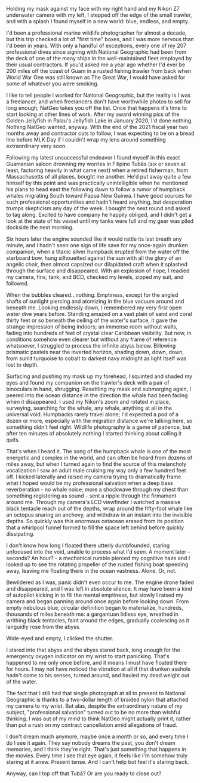 Holding my mask against my face with my right hand and my Nikon Z7 underwater camera with my left, I stepped off the edge of the small trawler, and with a splash I found myself in a new world: blue, endless, and empty.

I'd been a professional marine wildlife photographer for almost a decade, but this trip checked a lot of "first time" boxes, and I was more nervous than I'd been in years. With only a handful of exceptions, every one of my 207 professional dives since signing with National Geographic had been from the deck of one of the many ships in the well-maintained fleet employed by their usual contractors. If you'd asked me a year ago whether I'd ever be 200 miles off the coast of Guam in a rusted fishing trawler from back when World War One was still known as The Great War, I would have asked for some of whatever you were smoking.

I like to tell people I worked for National Geographic, but the reality is I was a freelancer, and when freelancers don't have worthwhile photos to sell for long enough, NatGeo takes you off the list. Once that happens it's time to start looking at other lines of work. After my award winning pics of the Golden Jellyfish in Palau's Jellyfish Lake in January 2020, I'd done nothing. Nothing NatGeo wanted, anyway. With the end of the 2021 fiscal year two months away and contractor cuts to follow, I was expecting to be on a bread line before MLK Day if I couldn't wrap my lens around something extraordinary very soon.

Following my latest unsuccessful endeavor I found myself in this exact Guamanian saloon drowning my worries in Filipino Tubâs (six or seven at least, factoring heavily in what came next) when a retired fisherman, from Massachusetts of all places, bought me another. He'd put away quite a few himself by this point and was practically unintelligible when he mentioned his plans to head east the following dawn to follow a rumor of humpback whales migrating South toward Papua New Guinea. I have good sources for such professional opportunities and hadn't heard anything, but desperation trumps skepticism any day of the week. I bought the next round and asked to tag along. Excited to have company he happily obliged, and I didn't get a look at the state of his vessel until my tanks were full and my gear was piled dockside the next morning.

Six hours later the engine sounded like it would rattle its last breath any minute, and I hadn't seen one sign of life save for my once-again drunken companion, when a titanic silver humpback erupted from the water off the starboard bow, hung silhouetted against the sun with all the glory of an angelic choir, then almost capsized our dilapidated craft when it splashed through the surface and disappeared. With an explosion of hope, I readied my camera, fins, tank, and BCD, checked my levels, zipped my suit, and followed.

When the bubbles cleared...nothing. Emptiness, except for the angled shafts of sunlight piercing and atomizing in the blue vacuum around and beneath me. Looking endlessly down, I remembered my very first open water dive years before. Standing amazed on a vast plain of sand and coral thirty feet or so beneath the ceiling of the water's surface, it gave the strange impression of being indoors; an immense room without walls, fading into hundreds of feet of crystal clear Caribbean visibility. But now, in conditions somehow even clearer but without any frame of reference whatsoever, I struggled to process the infinite abyss below. Billowing prismatic pastels near the inverted horizon, shading down, down, down, from sunlit turquoise to cobalt to darkest navy midnight as light itself was lost to depth.

Surfacing and pushing my mask up my forehead, I squinted and shaded my eyes and found my companion on the trawler's deck with a pair of binoculars in hand, shrugging. Resettling my mask and submerging again, I peered into the ocean distance in the direction the whale had been facing when it disappeared. I used my Nikon's zoom and rotated in place, surveying, searching for the whale, any whale, anything at all in the universal void. Humpbacks rarely travel alone; I'd expected a pod of a dozen or more, especially with the migration distance we're talking here, so something didn't feel right. Wildlife photography is a game of patience, but after ten minutes of absolutely nothing I started thinking about calling it quits.

That's when I heard it. The song of the humpback whale is one of the most energetic and complex in the world, and can often be heard from dozens of miles away, but when I turned again to find the source of this melancholy vocalization I saw an adult male cruising my way only a few hundred feet off. I kicked laterally and raised my camera trying to dramatically frame what I hoped would be my professional salvation when a deep bass reverberation - no whale noise; more a shockwave through my chest than something registering as sound - sent a ripple through the firmament around me. Through my camera's LCD viewfinder I watched a massive black tentacle reach out of the depths, wrap around the fifty-foot whale like an octopus snaring an anchovy, and withdraw in an instant into the invisible depths. So quickly was this enormous cetacean erased from its position that a whirlpool funnel formed to fill the space left behind before quickly dissipating.

I don't know how long I floated there utterly dumbfounded, staring unfocused into the void, unable to process what I'd seen. A moment later - seconds? An hour? - a mechanical rumble pierced my cognitive haze and I looked up to see the rotating propeller of the rusted fishing boat speeding away, leaving me floating there in the ocean vastness. Alone. Or, not.

Bewildered as I was, panic didn't even occur to me. The engine drone faded and disappeared, and I was left in absolute silence. It may have been a kind of autopilot kicking in to fill the mental emptiness, but slowly I raised my camera and began panning around once again before looking down. From empty nebulous blue, circular definition began to materialize, hundreds, thousands of miles beneath me: a gargantuan lidless eye, wreathed in writhing black tentacles, faint around the edges, gradually coalescing as it languidly rose from the abyss.

Wide-eyed and empty, I clicked the shutter.

I stared into that abyss and the abyss stared back, long enough for the emergency oxygen indicator on my wrist to start panicking. That's happened to me only once before, and it means I must have floated there for hours. I may not have noticed the vibration at all if that drunken asshole hadn't come to his senses, turned around, and hauled my dead weight out of the water.

The fact that I still had that single photograph at all to present to National Geographic is thanks to a two-dollar length of braided nylon that attached my camera to my wrist. But alas, despite the extraordinary nature of my subject, "professional salvation" turned out to be no more than wishful thinking. I was out of my mind to think NatGeo might actually print it, rather than put a rush on my contract cancellation amid allegations of fraud.

I don't dream much anymore, maybe once a month or so, and every time I do I see it again. They say nobody dreams the past, you don't dream memories, and I think they're right. That's just something that happens in the movies. Every time I see that eye again, it feels like I'm somehow truly staring at it anew. Present tense. And I can't help but feel it's staring back.

Anyway, can I top off that Tubâ? Or are you ready to close out?